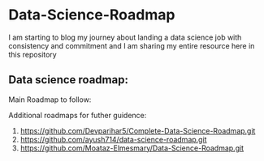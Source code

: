 # Data-Science-Roadmap
I am starting to blog my journey about landing a data science job with consistency and commitment and I am sharing my entire resource here in this repository

## Data science roadmap:
Main Roadmap to follow:

Additional roadmaps for futher guidence:

1. https://github.com/Devparihar5/Complete-Data-Science-Roadmap.git
2. https://github.com/ayush714/data-science-roadmap.git
3. https://github.com/Moataz-Elmesmary/Data-Science-Roadmap.git
